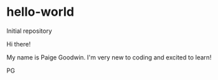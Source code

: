 # hello-world
Initial repository

Hi there!

My name is Paige Goodwin. I'm very new to coding and excited to learn! 

PG
